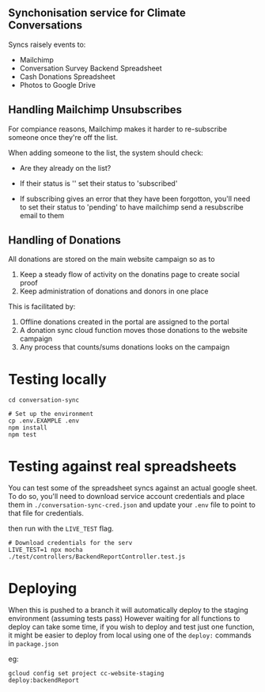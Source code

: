 ## Synchonisation service for Climate Conversations

Syncs raisely events to:

-   Mailchimp
-   Conversation Survey Backend Spreadsheet
-   Cash Donations Spreadsheet
-   Photos to Google Drive

## Handling Mailchimp Unsubscribes

For compiance reasons, Mailchimp makes it harder to re-subscribe someone once they're off the list.

When adding someone to the list, the system should check:

-   Are they already on the list?
-   If their status is '' set their status to 'subscribed'

-   If subscribing gives an error that they have been forgotton, you'll need to set their status to 'pending'
    to have mailchimp send a resubscribe email to them

## Handling of Donations

All donations are stored on the main website campaign so as to

1. Keep a steady flow of activity on the donatins page to create social proof
2. Keep administration of donations and donors in one place

This is facilitated by:

1. Offline donations created in the portal are assigned to the portal
2. A donation sync cloud function moves those donations to the website campaign
3. Any process that counts/sums donations looks on the campaign

# Testing locally

```
cd conversation-sync

# Set up the environment
cp .env.EXAMPLE .env
npm install
npm test
```

# Testing against real spreadsheets

You can test some of the spreadsheet syncs against an actual google sheet.
To do so, you'll need to download service account credentials and place them in
`./conversation-sync-cred.json` and update your `.env` file to point
to that file for credentials.

then run with the `LIVE_TEST` flag.

```
# Download credentials for the serv
LIVE_TEST=1 npx mocha ./test/controllers/BackendReportController.test.js
```

# Deploying

When this is pushed to a branch it will automatically deploy to the staging environment (assuming tests pass)
However waiting for all functions to deploy can take some time, if you wish to deploy and test just one
function, it might be easier to deploy from local using one of the `deploy:` commands in `package.json`

eg:

```
gcloud config set project cc-website-staging
deploy:backendReport
```
